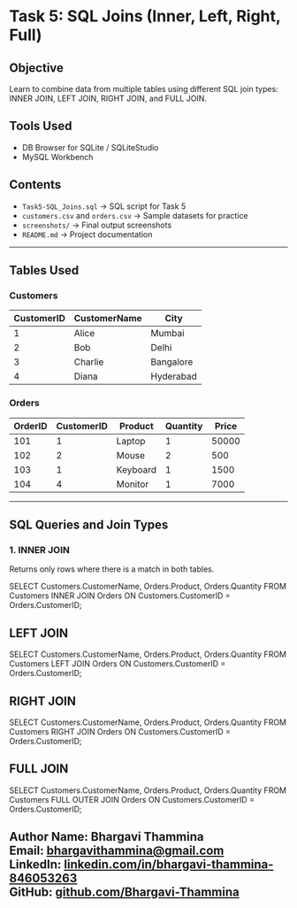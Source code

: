 # Task 5: SQL Joins (Inner, Left, Right, Full)

## Objective
Learn to combine data from multiple tables using different SQL join types: INNER JOIN, LEFT JOIN, RIGHT JOIN, and FULL JOIN.

## Tools Used
- DB Browser for SQLite / SQLiteStudio
- MySQL Workbench

## Contents
- `Task5-SQL_Joins.sql` → SQL script for Task 5  
- `customers.csv` and `orders.csv` → Sample datasets for practice  
- `screenshots/` → Final output screenshots  
- `README.md` → Project documentation  

---

## Tables Used

### Customers

| CustomerID | CustomerName | City      |
|------------|--------------|-----------|
| 1          | Alice        | Mumbai    |
| 2          | Bob          | Delhi     |
| 3          | Charlie      | Bangalore |
| 4          | Diana        | Hyderabad |

### Orders

| OrderID | CustomerID | Product  | Quantity | Price  |
|---------|------------|----------|----------|--------|
| 101     | 1          | Laptop   | 1        | 50000  |
| 102     | 2          | Mouse    | 2        | 500    |
| 103     | 1          | Keyboard | 1        | 1500   |
| 104     | 4          | Monitor  | 1        | 7000   |

---

## SQL Queries and Join Types

### 1. INNER JOIN  
Returns only rows where there is a match in both tables.


SELECT Customers.CustomerName, Orders.Product, Orders.Quantity
FROM Customers
INNER JOIN Orders ON Customers.CustomerID = Orders.CustomerID;

## LEFT JOIN

SELECT Customers.CustomerName, Orders.Product, Orders.Quantity
FROM Customers
LEFT JOIN Orders ON Customers.CustomerID = Orders.CustomerID;

##  RIGHT JOIN

SELECT Customers.CustomerName, Orders.Product, Orders.Quantity
FROM Customers
RIGHT JOIN Orders ON Customers.CustomerID = Orders.CustomerID;

## FULL JOIN

SELECT Customers.CustomerName, Orders.Product, Orders.Quantity
FROM Customers
FULL OUTER JOIN Orders ON Customers.CustomerID = Orders.CustomerID;

Author
**Name:** Bhargavi Thammina  
**Email:** bhargavithammina@gmail.com  
**LinkedIn:** [linkedin.com/in/bhargavi-thammina-846053263](https://linkedin.com/in/bhargavi-thammina-846053263)  
**GitHub:** [github.com/Bhargavi-Thammina](https://github.com/Bhargavi-Thammina)
---


